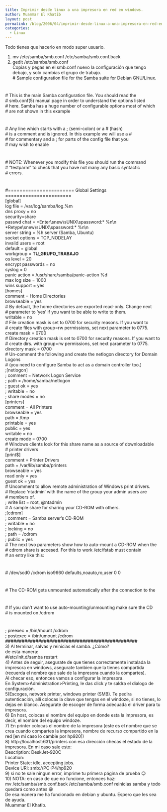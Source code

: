 ```yaml
---
title: Imprimir desde linux a una impresora en red en windows.
author: Muammar El Khatib
layout: post
permalink: /blog/2006/04/imprimir-desde-linux-a-una-impresora-en-red-en-windows/
categories:
  - Linux
---
```

Todo tienes que hacerlo en modo super usuario.  
1) mv /etc/samba/smb.conf /etc/samba/smb.conf.back  
2) gedit /etc/samba/smb.conf  
Copias y pegas en el smb.conf nuevo la configuración que tengo debajo, y solo cambias el grupo de trabajo.  
\# Sample configuration file for the Samba suite for Debian GNU/Linux.  
#  
#  
\# This is the main Samba configuration file. You should read the  
\# smb.conf(5) manual page in order to understand the options listed  
\# here. Samba has a huge number of configurable options most of which  
\# are not shown in this example  
#  
\# Any line which starts with a ; (semi-colon) or a # (hash)  
\# is a comment and is ignored. In this example we will use a #  
\# for commentary and a ; for parts of the config file that you  
\# may wish to enable  
#  
\# NOTE: Whenever you modify this file you should run the command  
\# &#8220;testparm&#8221; to check that you have not many any basic syntactic  
\# errors.  
#  
#======================= Global Settings =======================  
[global]  
log file = /var/log/samba/log.%m  
dns proxy = no  
security=share  
passwd chat = \*Enter\snew\sUNIX\spassword:\* %n\n \*Retype\snew\sUNIX\spassword:\* %n\n  
server string = %h server (Samba, Ubuntu)  
socket options = TCP_NODELAY  
invalid users = root  
default = global  
workgroup = **TU\_GRUPO\_TRABAJO**  
os level = 20  
encrypt passwords = no  
syslog = 0  
panic action = /usr/share/samba/panic-action %d  
max log size = 1000  
wins support = yes  
[homes]  
comment = Home Directories  
browseable = yes  
\# By default, the home directories are exported read-only. Change next  
\# parameter to &#8216;yes&#8217; if you want to be able to write to them.  
writable = no  
\# File creation mask is set to 0700 for security reasons. If you want to  
\# create files with group=rw permissions, set next parameter to 0775.  
create mask = 0700  
\# Directory creation mask is set to 0700 for security reasons. If you want to  
\# create dirs. with group=rw permissions, set next parameter to 0775.  
directory mask = 0700  
\# Un-comment the following and create the netlogon directory for Domain Logons  
\# (you need to configure Samba to act as a domain controller too.)  
;[netlogon]  
; comment = Network Logon Service  
; path = /home/samba/netlogon  
; guest ok = yes  
; writable = no  
; share modes = no  
[printers]  
comment = All Printers  
browseable = yes  
path = /tmp  
printable = yes  
public = yes  
writable = no  
create mode = 0700  
\# Windows clients look for this share name as a source of downloadable  
\# printer drivers  
[print$]  
comment = Printer Drivers  
path = /var/lib/samba/printers  
browseable = yes  
read only = yes  
guest ok = yes  
\# Uncomment to allow remote administration of Windows print drivers.  
\# Replace &#8216;ntadmin&#8217; with the name of the group your admin users are  
\# members of.  
; write list = root, @ntadmin  
\# A sample share for sharing your CD-ROM with others.  
;[cdrom]  
; comment = Samba server&#8217;s CD-ROM  
; writable = no  
; locking = no  
; path = /cdrom  
; public = yes  
\# The next two parameters show how to auto-mount a CD-ROM when the  
\# cdrom share is accesed. For this to work /etc/fstab must contain  
\# an entry like this:  
#  
\# /dev/scd0 /cdrom iso9660 defaults,noauto,ro,user 0 0  
#  
\# The CD-ROM gets unmounted automatically after the connection to the  
#  
\# If you don&#8217;t want to use auto-mounting/unmounting make sure the CD  
\# is mounted on /cdrom  
#  
; preexec = /bin/mount /cdrom  
; postexec = /bin/umount /cdrom  
################################################  
3) Al terminar, salvas y reinicias el samba. ¿Cómo?  
de esta manera:  
#/etc/init.d/samba restart  
4) Antes de seguir, asegurate de que tienes correctamente instalada la impresora en windows, asegurate tambien que la tienes compartida (recuerda el nombre que sale de la impresora cuando la compartes).  
Al checar eso, entonces vamos a configurar la impresora.  
En System>Administration>Printing, le das click y te saldra el dialogo de configuración.  
5)Escoges, network printer, windows printer (SMB). Te pedira autenticación, alli colocas la clave que tengas en el windoze, si no tienes, lo dejas en blanco. Asegurate de escoger de forma adecuada el driver para tu impresora.  
6) En host, colocas el nombre del equipo en donde esta la impresora, es decir, el nombre del equipo windoze.  
7) En printer colocas el nombre de la impresora (este es el nombre que se crea cuando compartes la impresora, nombre de recurso compartido en la red [en mi caso lo cambie por hp920])  
8) http://localhost:631/printers con esa dirección checas el estado de la impresora. En mi caso sale esto:  
Description: DeskJet-920C  
Location:  
Printer State: idle, accepting jobs.  
Device URI: smb://PC-P4/hp920  
9) si no te sale ningun error, imprime tu primera página de prueba 😉  
10) NOTA: en caso de que no funcione, entonces haz:  
mv /etc/samba/smb.conf.back /etc/samba/smb.conf reinicias samba y todo quedará como antes 😀  
De esa manera me ha funcionado en debian y ubuntu. Espero que les sea de ayuda.  
Muammar El Khatib.